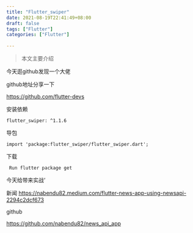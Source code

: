 ```yaml
---
title: "Flutter_swiper"
date: 2021-08-19T22:41:49+08:00
draft: false
tags: ["Flutter"]
categories: ["Flutter"]
 
---
```


> 本文主要介绍

<!--more-->



今天逛github发现一个大佬

github地址分享一下



https://github.com/flutter-devs



安装依赖

```
flutter_swiper: ^1.1.6
```

导包

```
import 'package:flutter_swiper/flutter_swiper.dart';
```

下载

```
 Run flutter package get
```





今天给带来实战‘





新闻  https://nabendu82.medium.com/flutter-news-app-using-newsapi-2294c2dcf673





github

https://github.com/nabendu82/news_api_app